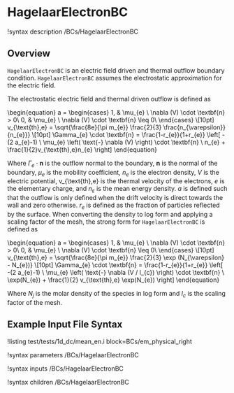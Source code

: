 # HagelaarElectronBC

!syntax description /BCs/HagelaarElectronBC

## Overview

`HagelaarElectronBC` is an electric field driven and thermal outflow boundary condition.
`HagelaarElectronBC` assumes the electrostatic approximation for the electric field.

The electrostatic electric field and thermal driven outflow is defined as

\begin{equation}
a =
\begin{cases}
1, & \mu_{e} \ \nabla (V) \cdot \textbf{n} > 0\\
0, & \mu_{e} \ \nabla (V) \cdot \textbf{n} \leq 0\\
\end{cases} \\[10pt]
v_{\text{th},e} = \sqrt{\frac{8e}{\pi m_{e}} \frac{2}{3} \frac{n_{\varepsilon}}{n_{e}}} \\[10pt]
\Gamma_{e} \cdot \textbf{n} = \frac{1-r_{e}}{1+r_{e}} \left[ -(2 a_{e}-1) \ \mu_{e} 
\left(
\text{-} \nabla (V) 
\right)
\cdot \textbf{n} \ n_{e} + \frac{1}{2}v_{\text{th},e}n_{e} \right]
\end{equation}

Where $\Gamma_e \cdot \textbf{n}$ is the outflow normal to the boundary, $\textbf{n}$ is the normal of the boundary,
$\mu_{e}$ is the mobility coefficient, $n_{e}$ is the electron density, $V$ is
the electric potential, v_{\text{th},e} is the thermal velocity of the electrons, $e$ is the elementary charge, and $n_{\varepsilon}$ is the mean energy density. $a$ is defined such that the outflow is only defined when the drift velocity is direct towards the wall and zero otherwise. $r_e$ is defined as the fraction of particles reflected by the surface. When converting the density to log form and applying a scaling
factor of the mesh, the strong form for `HagelaarElectronBC` is defined as

\begin{equation}
a =
\begin{cases}
1, & \mu_{e} \ \nabla (V) \cdot \textbf{n} > 0\\
0, & \mu_{e} \ \nabla (V) \cdot \textbf{n} \leq 0\\
\end{cases} \\[10pt]
v_{\text{th},e} = \sqrt{\frac{8e}{\pi m_{e}} \frac{2}{3} \exp (N_{\varepsilon} - N_{e})} \\[10pt]
\Gamma_{e} \cdot \textbf{n} = \frac{1-r_{e}}{1+r_{e}} \left[ -(2 a_{e}-1) \ \mu_{e}
\left( \text{-} \nabla (V / l_{c}) \right)
\cdot \textbf{n} \ \exp(N_{e})  + \frac{1}{2}
v_{\text{th},e}
\exp(N_{e}) \right]
\end{equation}

Where $N_{j}$ is the molar density of the species in log form and
$l_{c}$ is the scaling factor of the mesh.

## Example Input File Syntax


!listing test/tests/1d_dc/mean_en.i block=BCs/em_physical_right

!syntax parameters /BCs/HagelaarElectronBC

!syntax inputs /BCs/HagelaarElectronBC

!syntax children /BCs/HagelaarElectronBC
